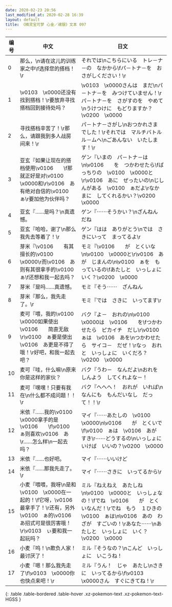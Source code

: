 ```yaml
---
date: 2020-02-23 20:56
last_modified_at: 2020-02-28 16:39
layout: default
title: 《精灵宝可梦 心金／魂银》文本 097
---
```

| 编号 | 中文 | 日文 |
| ---- | ---- | ---- |
| 0 | 那么，\n请在这儿的训练家之中\f选择您的搭档！\r | それでは\nこちらにいる　トレ－ナ－の　なかから\fパ－トナ－を　おさがしください！\r |
| 1 | \v0103　\x0000还没有找到搭档！\r要放弃寻找搭档回到接待处吗？ | \v0103　\x0000さんは　まだ\nパ－トナ－を　みつけていません！\rパ－トナ－を　さがすのを　やめて\nうけつけに　もどりますか？\v0200　\x0000 |
| 2 | 寻找搭档辛苦了！\r那么，请跟我到多人战房间来！\r | パ－トナ－さがし\nおつかれさま　でした！\rそれでは　マルチバトルル－ムへ\nごあんない　いたします！\r |
| 3 | 亚玄『如果让现在的搭档使用\v0106　　\f那就正好是对\v0100　\x0000和\r\v0106　あ有绝对自信的\v0100　ぁ\r要加他为伙伴吗？ | ゲン『いまの　パ－トナ－は\n\v0106　　を　つかわせたら\fばっちりの　\v0100　\x0000と\r\v0106　あに　ぜったいの\nじしんがある　\v0100　ぁだよ\rなかまに　してくれるかい？\v0200　\x0000 |
| 4 | 亚玄『……是吗？\n真遗憾。 | ゲン『⋯⋯そうかい？\nざんねん　だね |
| 5 | 亚玄『哈哈，谢了\n那么我先去等着了！\r | ゲン『はは　ありがとう\nでは　さきにいって　まってるよ\r |
| 6 | 芽米『\v0106　　有其擅长的\v0100　\x0000\r而\v0106　あ则有其很拿手的\v0100　ぁ\f还想和我一起去吗？ | モミ『\v0106　　が　とくいな\n\v0100　\x0000と\r\v0106　あが　じまんの\n\v0100　ぁを　もっているの\fあたしと　いっしょに　いく？\v0200　\x0000 |
| 7 | 芽米『是吗……真遗憾。 | モミ『そう⋯⋯　ざんねん |
| 8 | 芽米『那么，我先走了。\r | モミ『では　さきに　いってます\r |
| 9 | 麦可『喂，我的\v0100　\x0000如果使出\v0106　　简直无敌\r\v0100　ぁ要是使出\v0106　あ更是不得了哦！\r好吧，和我一起去吧？ | バク『よ－　おれの\n\v0100　\x0000は　\v0106　　を\fつかわせたら　ピカイチ　だし\r\v0100　ぁは　\v0106　あを\nつかわせたら　サイコ－　だぜ！\rなっ　おれと　いっしょに　いくだろ？\v0200　\x0000 |
| 10 | 麦可『哇，什么嘛\n原来你是这样的家伙？ | バク『うわ－　なんだよ\nおれを　しんよう　してくれよな－！ |
| 11 | 麦可『嘿嘿！只要有我在\n什么都不成问题！！\r | バク『へへへ！　おれが　いれば\nなんにも　もんだいなし　だって！！\r |
| 12 | 米依『……我的\v0100　\x0000拿手的是\v0106　　\f\v0100　ぁ则喜欢\v0106　あ\r……怎么样\n一起去吗？ | マイ『⋯⋯あたしの　\v0100　\x0000\n\v0106　　が　とくいで\f\v0100　ぁは　\v0106　あが　すき\r⋯⋯どうするの\nいっしょに　いけば　いいの？\v0200　\x0000 |
| 13 | 米依『……也好吧。 | マイ『⋯⋯いいけど |
| 14 | 米依『……那我先走了。\r | マイ『⋯⋯さきに　いってるから\r |
| 15 | 小麦『喂喂，我呀\n是和\v0100　\x0000在一起的！\f它呀，\v0106　　最拿手了！\r还有，另外\v0100　ぁ的\v0106　あ招式可是很厉害哦！\r\v0103　ぃ要和我一起玩吗？ | ミル『ねえねえ　あたしね\n\v0100　\x0000と　いっしょなの！\fでね　\v0106　　が　とくいなんだ！\rでね　もう　１ひきの　\v0100　ぁは\n\v0106　あの　わざが　すごいの！\rあなた⋯⋯\nあたしと　いっしょに　いく？\v0200　\x0000 |
| 16 | 小麦『呜！\n欺负人家！最讨厌了！ | ミル『そうなの？\nこんど　いっしょに　いこうね！ |
| 17 | 小麦『嗯！那么我先走了\f\v0103　\x0000你也快点来吧！\r | ミル『うん！　じゃ　あたし\nさきに　いってるから\f\v0103　\x0000さん　すぐにきてね！\r |
{: .table .table-bordered .table-hover .xz-pokemon-text .xz-pokemon-text-HGSS }